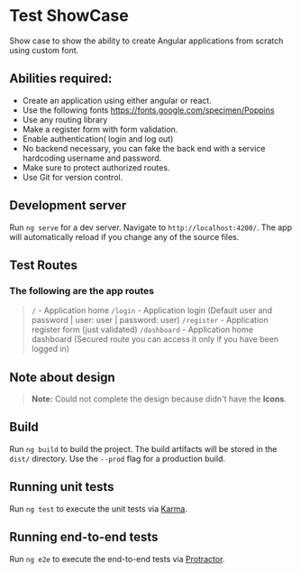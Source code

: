 # Test ShowCase

Show case to show the ability to create Angular applications from scratch using custom font.

## Abilities required:
- Create an application using either angular or react.
- Use the following fonts https://fonts.google.com/specimen/Poppins
- Use any routing library
- Make a register form with form validation. 
- Enable authentication( login and log out) 
- No backend necessary, you can fake the back end with a service hardcoding username and password. 
- Make sure to protect authorized routes.
- Use Git for version control.

## Development server

Run `ng serve` for a dev server. Navigate to `http://localhost:4200/`. The app will automatically reload if you change any of the source files.

## Test Routes

### The following are the app routes

> `/` - Application home
> `/login` - Application login (Default user and password | user: user | password: user)
> `/register` - Application register form (just validated)
> `/dashboard` - Application home dashboard (Secured route you can access it only if you have been logged in)


## Note about design

> **Note:** Could not complete the design because  didn't have the **Icons**.

## Build

Run `ng build` to build the project. The build artifacts will be stored in the `dist/` directory. Use the `--prod` flag for a production build.

## Running unit tests

Run `ng test` to execute the unit tests via [Karma](https://karma-runner.github.io).

## Running end-to-end tests

Run `ng e2e` to execute the end-to-end tests via [Protractor](http://www.protractortest.org/).
